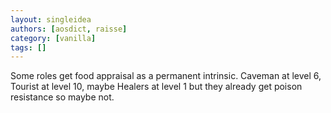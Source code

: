 ```yaml
---
layout: singleidea
authors: [aosdict, raisse]
category: [vanilla]
tags: []
---
```

Some roles get food appraisal as a permanent intrinsic. Caveman at level 6, Tourist at level 10, maybe Healers at level 1 but they already get poison resistance so maybe not.
